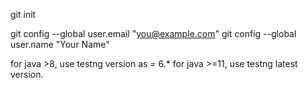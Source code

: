 git init

git config --global user.email "you@example.com"
git config --global user.name "Your Name"

for java >8, use testng version as = 6.*
for java >=11, use testng latest version.


